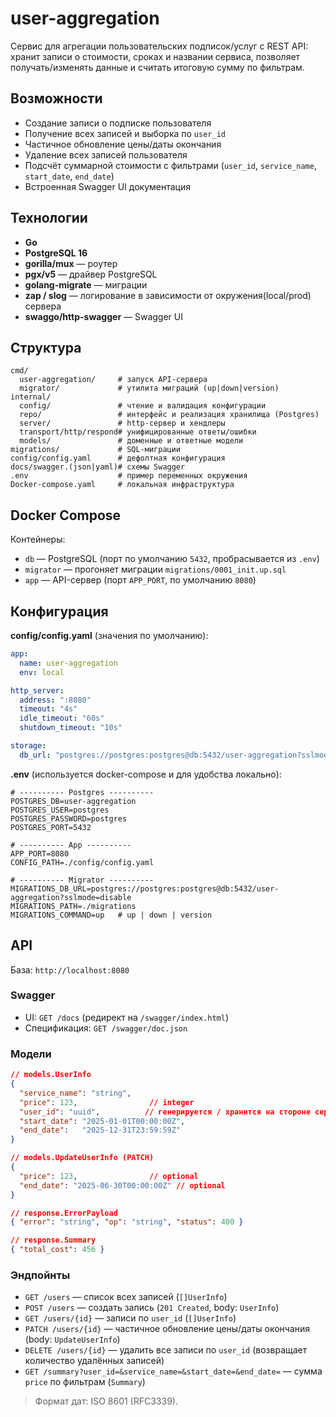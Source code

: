 # user-aggregation

Сервис для агрегации пользовательских подписок/услуг с REST API: хранит записи о стоимости, сроках и названии сервиса, позволяет получать/изменять данные и считать итоговую сумму по фильтрам.

## Возможности

* Создание записи о подписке пользователя
* Получение всех записей и выборка по `user_id`
* Частичное обновление цены/даты окончания
* Удаление всех записей пользователя
* Подсчёт суммарной стоимости с фильтрами (`user_id`, `service_name`, `start_date`, `end_date`)
* Встроенная Swagger UI документация 

## Технологии

* **Go** 
* **PostgreSQL 16**
* **gorilla/mux** — роутер
* **pgx/v5** — драйвер PostgreSQL
* **golang-migrate** — миграции
* **zap / slog** — логирование в зависимости от окружения(local/prod) сервера
* **swaggo/http-swagger** — Swagger UI

## Структура

```
cmd/
  user-aggregation/     # запуск API-сервера
  migrator/             # утилита миграций (up|down|version)
internal/
  config/               # чтение и валидация конфигурации
  repo/                 # интерфейс и реализация хранилища (Postgres)
  server/               # http-сервер и хендлеры
  transport/http/respond# унифицированные ответы/ошибки
  models/               # доменные и ответные модели
migrations/             # SQL-миграции
config/config.yaml      # дефолтная конфигурация
docs/swagger.(json|yaml)# схемы Swagger
.env                    # пример переменных окружения
Docker-compose.yaml     # локальная инфраструктура
```

## Docker Compose

Контейнеры:

* `db` — PostgreSQL (порт по умолчанию `5432`, пробрасывается из `.env`)
* `migrator` — прогоняет миграции `migrations/0001_init.up.sql`
* `app` — API-сервер (порт `APP_PORT`, по умолчанию `8080`)



## Конфигурация

**config/config.yaml** (значения по умолчанию):

```yaml
app:
  name: user-aggregation
  env: local

http_server:
  address: ":8080"
  timeout: "4s"
  idle_timeout: "60s"
  shutdown_timeout: "10s"

storage:
  db_url: "postgres://postgres:postgres@db:5432/user-aggregation?sslmode=disable"
```

**.env** (используется docker-compose и для удобства локально):

```env
# ---------- Postgres ----------
POSTGRES_DB=user-aggregation
POSTGRES_USER=postgres
POSTGRES_PASSWORD=postgres
POSTGRES_PORT=5432

# ---------- App ----------
APP_PORT=8080
CONFIG_PATH=./config/config.yaml

# ---------- Migrator ----------
MIGRATIONS_DB_URL=postgres://postgres:postgres@db:5432/user-aggregation?sslmode=disable
MIGRATIONS_PATH=./migrations
MIGRATIONS_COMMAND=up   # up | down | version
```

## API

База: `http://localhost:8080`

### Swagger

* UI: `GET /docs` (редирект на `/swagger/index.html`)
* Спецификация: `GET /swagger/doc.json`

### Модели

```json
// models.UserInfo
{
  "service_name": "string",
  "price": 123,                // integer
  "user_id": "uuid",          // генерируется / хранится на стороне сервиса
  "start_date": "2025-01-01T00:00:00Z",
  "end_date":   "2025-12-31T23:59:59Z"
}

// models.UpdateUserInfo (PATCH)
{
  "price": 123,                // optional
  "end_date": "2025-06-30T00:00:00Z" // optional
}

// response.ErrorPayload
{ "error": "string", "op": "string", "status": 400 }

// response.Summary
{ "total_cost": 456 }
```

### Эндпойнты

* `GET /users` — список всех записей (`[]UserInfo`)
* `POST /users` — создать запись (`201 Created`, body: `UserInfo`)
* `GET /users/{id}` — записи по `user_id` (`[]UserInfo`)
* `PATCH /users/{id}` — частичное обновление цены/даты окончания (body: `UpdateUserInfo`)
* `DELETE /users/{id}` — удалить все записи по `user_id` (возвращает количество удалённых записей)
* `GET /summary?user_id=&service_name=&start_date=&end_date=` — сумма `price` по фильтрам (`Summary`)

> Формат дат: ISO 8601 (RFC3339).

